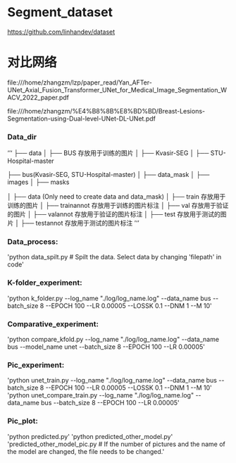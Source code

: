 # Segment_dataset
https://github.com/linhandev/dataset

# 对比网络
file:///home/zhangzm/lzp/paper_read/Yan_AFTer-UNet_Axial_Fusion_Transformer_UNet_for_Medical_Image_Segmentation_WACV_2022_paper.pdf

file:///home/zhangzm/%E4%B8%8B%E8%BD%BD/Breast-Lesions-Segmentation-using-Dual-level-UNet-DL-UNet.pdf



### Data_dir
‘’‘
├── data
│   ├── BUS 存放用于训练的图片
│   ├── Kvasir-SEG
│   ├── STU-Hospital-master


├── bus(Kvasir-SEG, STU-Hospital-master)
│   ├── data_mask
│       ├── images
│       ├── masks

│   ├── data (Only need to create data and data_mask)
│       ├── train 存放用于训练的图片
│       ├── trainannot 存放用于训练的图片标注
│       ├── val 存放用于验证的图片
│       ├── valannot 存放用于验证的图片标注
│       ├── test 存放用于测试的图片
│       ├── testannot 存放用于测试的图片标注
’‘’

### Data_process:
'python data_spilt.py  # Spilt the data. Select data by changing 'filepath' in code'

### K-folder_experiment:
'python k_folder.py --log_name "./log/log_name.log" --data_name bus --batch_size 8 --EPOCH 100 --LR 0.00005 --LOSSK 0.1 --DNM 1 --M 10'

### Comparative_experiment:
'python compare_kfold.py --log_name "./log/log_name.log" --data_name bus --model_name unet --batch_size 8 --EPOCH 100 --LR 0.00005'

### Pic_experiment:
'python unet_train.py --log_name "./log/log_name.log" --data_name bus --batch_size 8 --EPOCH 100 --LR 0.00005 --LOSSK 0.1 --DNM 1 --M 10'
'python unet_compare_train.py --log_name "./log/log_name.log" --data_name bus --batch_size 8 --EPOCH 100 --LR 0.00005'

### Pic_plot:
'python predicted.py'
'python predicted_other_model.py'
'predicted_other_model_pic.py  # If the number of pictures and the name of the model are changed, the file needs to be changed.' 


